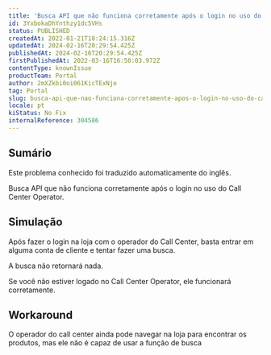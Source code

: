 ```yaml
---
title: 'Busca API que não funciona corretamente após o login no uso do Call Center Operator.'
id: 3YxbokaDhYnthzy1dc5VHs
status: PUBLISHED
createdAt: 2022-01-21T18:24:15.316Z
updatedAt: 2024-02-16T20:29:54.425Z
publishedAt: 2024-02-16T20:29:54.425Z
firstPublishedAt: 2022-03-16T16:50:03.972Z
contentType: knownIssue
productTeam: Portal
author: 2mXZkbi0oi061KicTExNjo
tag: Portal
slug: busca-api-que-nao-funciona-corretamente-apos-o-login-no-uso-do-call-center-operator
locale: pt
kiStatus: No Fix
internalReference: 304586
---
```


## Sumário

<div class="alert alert-info">
  <p>Este problema conhecido foi traduzido automaticamente do inglês.</p>
</div>


Busca API que não funciona corretamente após o login no uso do Call Center Operator.



## Simulação


Após fazer o login na loja com o operador do Call Center, basta entrar em alguma conta de cliente e tentar fazer uma busca.

A busca não retornará nada.

Se você não estiver logado no Call Center Operator, ele funcionará corretamente.



## Workaround


O operador do call center ainda pode navegar na loja para encontrar os produtos, mas ele não é capaz de usar a função de busca

